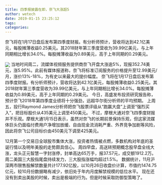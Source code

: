 ```yaml
---
title: 四季报披露在即，奈飞大涨超5
author: wetech
date: 2019-01-15 23:25:12
tags: 
categories: 
---
```

奈飞将在1月17日盘后发布第四季度财报。有分析师预计，营收将达到42.1亿美元，每股摊薄收益0.25美元。其2018财年第三季度营收为39.99亿美元，与上年同期相比增长34.0%。每股摊薄收益为0.89美元，高于上年同期的0.29美元。
<!-- more -->
<img align="center" border="0" src="https://imgcdn.yicai.com/uppics/images/2019/01/3a3a420c83979413cae16888ea7a12bd.jpg" />
当地时间周二，流媒体视频服务提供商奈飞开盘大涨逾5%，现报352.74美元，涨5.95%。此前有媒体报道称，奈飞将标准订阅服务的价格提升至12.99美元/月，涨价13%-18%，为有史以来最大的提价幅度。
奈飞将在1月17日盘后发布第四季度财报。有分析师预计，营收将达到42.1亿美元，每股摊薄收益0.25美元。其2018财年第三季度营收为39.99亿美元，与上年同期相比增长34.0%。每股摊薄收益为0.89美元，高于上年同期的0.29美元。
今日，高盛发布投资研究报告称，预计奈飞2018年第四季度业绩将十分强劲，远超华尔街分析师的平均预期。
上周五，投行Raymond James分析师把奈飞股票评级从“跑赢大盘”上调至“强烈买入”，把目标股价从435美元上调至450美元。
不过，摩根大通对奈飞四季度财报并不乐观。摩根大通1月15日表示，虽然对奈飞的长期前景保持乐观，但这家流媒体巨头仍面临付费用户净增加放缓、自由现金流消耗严重、外界竞争加剧等风险，因此将奈飞公司目标价由450美元下调至425美元。
 
 
12月第一个交易日全球股市集体大涨，投资者热情被点燃，多数机构对年底的圣诞行情以及明年美股的走势颇具信心。
周四早盘，高送转预期概念股早盘全线大涨，龙头正元智慧一字封涨停，封单高达65万手，报37.57元，成交额1912.2万。
周二美国三大股指尾盘持续发力，三大股指涨幅均超过1.5%。
数据统计，11月沪深两市限售股解禁数量共计177.92亿股，以10月26日收盘价计算，市值约1474.75亿元，较10月份数据略有减少，依旧处于年内月度解禁规模的低位水平。
现在还没有到卖出美股的时候，卖出是极端的行为。但是时候采取防御型策略了。
